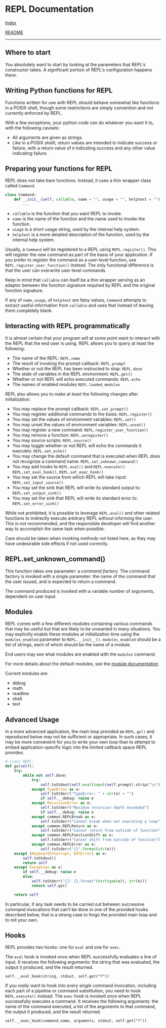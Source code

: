 # REPL Documentation

[Index](index.md)

[README](../README.md)

-----------------------------

## Where to start

You absolutely want to start by looking at the parameters that REPL's
constructor takes. A significant portion of REPL's configuration happens there.

## Writing Python functions for REPL

Functions written for use with REPL should behave somewhat like functions in a
POSIX shell, though some restrictions are simply convention and not currently
enforced by REPL.

With a few exceptions, your python code can do whatever you want it to, with the
following caveats:

* All arguments are given as strings.
* Like in a POSIX shelll, return values are intended to indicate success or
  failure, with a return value of `0` indicating success and any other value
  indicating failure.

## Preparing your functions for REPL

REPL does not take bare functions. Instead, it uses a thin wrapper class
called `Command`.

```python
class Command:
    def __init__(self, callable, name = "", usage = "", helptext = ""):
        ...
```

* `callable` is the function that you want REPL to invoke.
* `name` is the name of the function and the name used to invoke the function.
* `usage` is a short usage string, used by the internal help system.
* `helptext` is a more detailed description of the function, used by the
  internal help system.

Usually, a `Command` will be registered to a REPL using `REPL.register()`.
This will register the new command as part of the basis of your application. If
you prefer to register the command as a user-level function, use
`REPL.register_user_function()` instead. The only functional difference is that
the user can overwrite user-level commands.

Keep in mind that `callable` can itself be a thin wrapper serving as an
adaptor between the function signature required by REPL and the original
function signature.

If any of `name`, `usage`, of `helptext` are falsy values, `Command` attempts
to extract useful information from `callable` and uses that instead of leaving
them completely blank.

## Interacting with REPL programmatically

It is almost certain that your program will at some point want to interact
with the REPL that the end user is using. REPL allows you to query at least the
following:

* The name of the REPL: `REPL.name`
* The result of invoking the prompt callback: `REPL.prompt`
* Whether or not the REPL has been instructed to stop: `REPL.done`
* The state of variables in the REPL environment: `REPL.get()`
* Whether or not REPL will echo executed commands: `REPL.echo`
* The names of enabled modules `REPL.loaded_modules`

REPL also allows you to make at least the following changes after
initialization:

* You may replace the prompt callback: `REPL.set_prompt()`
* You may register additional commands to the basis: `REPL.register()`
* You may set the values of environment variables: `REPL.set()`
* You may unset the values of environment variables: `REPL.unset()`
* You may register a new command: `REPL.register_user_function()`
* You may remove a function: `REPL.unregister()`
* You may source scripts: `REPL.source()`
* You may toggle whether or not REPL will echo the commands it executes:
  `REPL.set_echo()`
* You may change the default command that is executed when REPL does not
  recognize a command name: `REPL.set_unknown_command()`
* You may add hooks to `REPL.eval()` and `REPL.execute()`:
  `REPL.set_eval_hook()`, `REPL.set_exec_hook()`
* You may set the source from which REPL will take input:
  `REPL.set_input_source()`
* You may set the sink that REPL will write its standard output to:
  `REPL.set_output_sink()`
* You may set the sink that REPL will write its standard error to:
  `REPL.set_error_sink()`

While not prohibited, it is possible to leverage `REPL.eval()` and other
related functions to indirectly execute arbitrary REPL without informing the
user. This is not recommended, and the responsible developer will find another
way to accomplish the same task when possible.

Care should be taken when invoking methods not listed here, as they may have
undesirable side effects if not used correctly.

## REPL.set\_unknown\_command()

This function takes one parameter: a _command factory_. The command factory is
invoked with a single parameter: the name of the command that the user issued,
and is expected to return a command.

The command produced is invoked with a variable number of arguments, dependent
on user input.

## Modules

REPL comes with a few different modules containing various commands that may
be useful but that are likely to be unwanted in many situations. You may
explicitly enable these modules at initialization time using the
`modules_enabled` parameter to `REPL.__init__()`. `modules_enabled` should be
a list of strings, each of which should be the name of a module.

End users may see what modules are enabled with the `modules` command.

For more details about the default modules, see the [module
documentation](repl-modules.md)

Current modules are:

* debug
* math
* readline
* shell
* text

## Advanced Usage

In a more advanced application, the main loop provided as `REPL.go()` and
reproduced below may not be sufficient or appropriate. In such cases, it may
be more convenient for you to write your own loop than to attempt to embed
application-specific logic into the limited callback space REPL provides.

```python
# class REPL:
def go(self):
    try:
        while not self.done:
            try:
                self.toStdout(self.eval(input(self.prompt).strip("\n")), end = "")
            except TypeError as e:
                self.toStderr("TypeError: " + str(e) + "")
                if self.__debug: raise e
            except RecursionError as e:
                self.toStderr("Maximum recursion depth exceeded")
                if self.__debug: raise e
            except common.REPLBreak as e:
                self.toStderr("Cannot break when not executing a loop")
            except common.REPLReturn as e:
                self.toStderr("Cannot return from outside of function")
            except common.REPLFunctionShift as e:
                self.toStderr("Cannot shift from outside of function")
            except common.REPLError as e:
                self.toStderr("{}".format(str(e)))
    except (KeyboardInterrupt, EOFError) as e:
        self.toStdout()
        return self
    except Exception as e:
        if self.__debug: raise e
        else:
            self.toStderr("{}: {}.format"(str(type(e)), str(e)))
            return self.go()

    return self
```

In particular, if any task needs to be carried out between successive command
invocations that can't be done in one of the provided hooks described below,
that is a strong case to forgo the provided main loop and to roll your own.

## Hooks

REPL provides two hooks: one for `eval` and one for `exec`.

The `eval` hook is invoked once when REPL successfully evaluates a line of
input. It receives the following arguments: the string that was evaluated, the
output it produced, and the result returned.

    self.__eval_hook(string, stdout, self.get("?"))

If you _really_ want to hook into _every single_ command invocation, including
each part of a pipeline or command substitution, you need to hook
`REPL.execute()` instead. The `exec` hook is invoked once when REPL successfully
executes a command. It receives the following arguments: the name of the command
executed, a list of the arguments to that command, the output it produced, and
the result returned.

    self.__exec_hook(command.name, arguments, stdout, self.get("?"))

